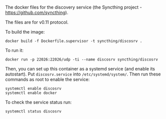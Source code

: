 The docker files for the discovery service (the Syncthing project - https://github.com/syncthing).

The files are for v0.11 protocol.

To build the image:

```
docker build -f Dockerfile.supervisor -t syncthing/discosrv .
```

To run it:

```
docker run -p 22026:22026/udp -ti --name discosrv syncthing/discosrv
```

Then, you can set up this container as a systemd service (and enable its autostart). Put `discosrv.service` into `/etc/systemd/system/`. Then run these commands as root to enable the service:

```
systemctl enable discosrv
systemctl enable docker
```

To check the service status run:

```
systemctl status discosrv
```

